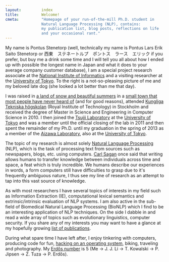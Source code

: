 ```yaml
---
layout:         index
title:          Welcome!
cmeta:          "Homepage of your run-of-the-mill Ph.D. student in
                Natural Language Processing (NLP), contains:
                my publication list, blog posts, reflections on life
                and your occasional rant."
---
```


My name is Pontus Stenetorp (well, technically my name is Pontus Lars Erik
Saito Stenetorp or 西東　ステネートルプ　ポントス　ラース　エリック if you
prefer, but buy me a drink some time and I will tell you all about how I ended
up with possible the longest name in Japan and what it does to your average
company customer database), I am a special project research associate at the
[National Institute of Informatics][nii] and a visiting researcher at the
[University of Tokyo][todai].
To the right is a not-so-pleasing picture of me and my beloved late dog (she
looked a lot better than me that day).

I was raised in [a land of snow and beautiful summers][sweden] in a [small
town that most people have never heard of][lindesberg] (and for good reasons),
attended [Kungliga Tekniska högskolan][kth] (Royal Institute of Technology) in
Stockholm and received the degree of Master in Science and Engineering in
Computer Science in 2010.
I then joined the [Tsujii Laboratory][tsujii] at the [University of
Tokyo][todai] and was a member until the official closing of the lab in 2011
and then spent the remainder of my Ph.D. until my graduation in the spring of
2013 as a member of the [Aizawa Laboratory][aizawa], also at the [University
of Tokyo][todai].

The topic of my research is almost solely [Natural Language Processing][nlp]
(NLP), which is the task of processing text from sources such as newspapers,
blogs, etc. using computers.
[Carl Sagan][sagan] once said that writing allows humans to transfer
knowledge between individuals across time and space, a feat which is truly
incredible.
We humans describe our experiences in words, a form computers still have
difficulties to grasp due to it's frequently ambiguous nature, I thus see my
line of research as an attempt to tap into this vast source of knowledge.

As with most researchers I have several topics of interests in my field such
as Information Extraction (IE), computational lexical semantics and
extrinsic/intrinsic evaluation of NLP systems.
I am also active in the sub-field of Biomedical Natural Language Processing
(BioNLP) which I find to be an interesting application of NLP techniques.
On the side I dabble in and read a wide array of topics such as evolutionary
linguistics, computer security.
If you share any of my interests you may want to have a glance at my hopefully
growing [list of publications][publications].

During what spare time I have left after, I enjoy tinkering with computers, producing
code for fun, [hacking on an operating system][freebsd], biking, traveling and
photography. My [Erdős number][erdos] is 5 (Me -> J. J. Li -> T. Kowalski ->
P. Jipsen -> Z. Tuza -> P. Erdős).

[aizawa]:       http://www-al.nii.ac.jp/en/index.html
[erdos]:        http://en.wikipedia.org/wiki/Erd%C5%91s_number
[freebsd]:      http://www.freebsd.org/
[kth]:          http://www.kth.se/?l=en_UK
[lindesberg]:   http://en.wikipedia.org/wiki/Lindesberg
[nii]:          http://www.nii.ac.jp/en/
[nlp]:          https://en.wikipedia.org/wiki/Natural_language_processing
[publications]: /publications.html
[sagan]:        https://en.wikipedia.org/wiki/Carl_Sagan
[sweden]:       http://en.wikipedia.org/wiki/Sweden
[todai]:        http://www.u-tokyo.ac.jp/index_e.html
[tsujii]:       http://www.nactem.ac.uk/tsujii/
